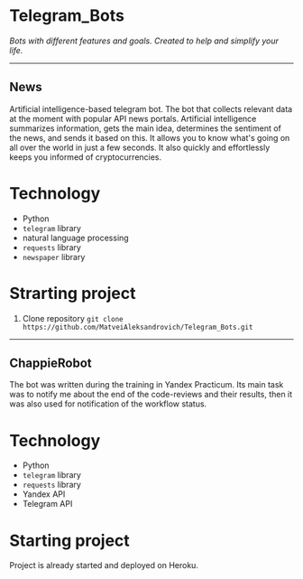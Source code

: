 # Telegram_Bots
_Bots with different features and goals. Created to help and simplify your life._

----

## News
Artificial intelligence-based telegram bot. The bot that collects relevant data at the moment with popular API news portals. Artificial intelligence summarizes information, gets the main idea, determines the sentiment of the news, and sends it based on this. It allows you to know what's going on all over the world in just a few seconds. It also quickly and effortlessly keeps you informed of cryptocurrencies.

# Technology
- Python
- `telegram` library
- natural language processing
- `requests` library
- `newspaper` library

# Strarting project
1. Clone repository `git clone https://github.com/MatveiAleksandrovich/Telegram_Bots.git`


----

## ChappieRobot
The bot was written during the training in Yandex Practicum. Its main task was to notify me about the end of the code-reviews and their results, then it was also used for notification of the workflow status.

# Technology
- Python
- `telegram` library
- `requests` library
- Yandex API
- Telegram API

# Starting project
Project is already started and deployed on Heroku.
